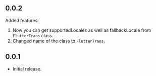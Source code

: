 ## 0.0.2

Added features:

1. Now you can get supportedLocales as well as fallbackLocale from `FlutterTrans` class.
2. Changed name of the class to `FlutterTrans`.

## 0.0.1

* Initial release.
